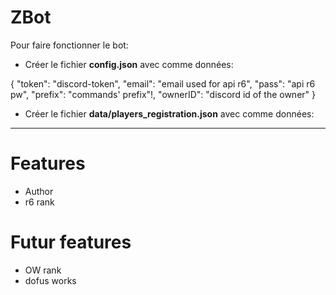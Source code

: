 # ZBot

Pour faire fonctionner le bot:
- Créer le fichier **config.json** avec comme données:

{
  "token": "discord-token",
  "email": "email used for api r6",
  "pass": "api r6 pw",
  "prefix": "commands' prefix"!,
  "ownerID": "discord id of the owner"
  }
  
- Créer le fichier **data/players_registration.json** avec comme données:

------

# Features

- Author
- r6 rank

# Futur features

- OW rank
- dofus works

